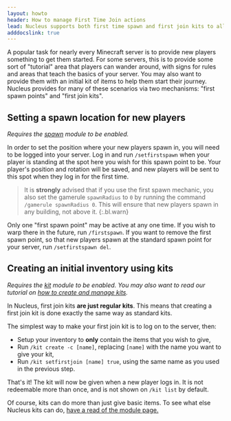 ```yaml
---
layout: howto
header: How to manage First Time Join actions  
lead: Nucleus supports both first time spawn and first join kits to allow you to aid all your new players. 
adddocslink: true
---
```


A popular task for nearly every Minecraft server is to provide new players something to get them started. For some servers, 
this is to provide some sort of "tutorial" area that players can wander around, with signs for rules and areas that teach
the basics of your server. You may also want to provide them with an initial kit of items to help them start their journey.
Nucleus provides for many of these scenarios via two mechanisms: "first spawn points" and "first join kits".

## Setting a spawn location for new players

_Requires the [spawn](../modules/spawn.html) module to be enabled._

In order to set the position where your new players spawn in, you will need to be logged into your server. Log in and run
 `/setfirstspawn` when your player is standing at the spot here you wish for this spawn point to be. Your player's position
 and rotation will be saved, and new players will be sent to this spot when they log in for the first time.

> It is **strongly** advised that if you use the first spawn mechanic, you also set the gamerule `spawnRadius` to  `0` 
> by running the command `/gamerule spawnRadius 0`.
> This will ensure that new players spawn in any building, not above it.
{:.bl.warn}
 
Only one "first spawn point" may be active at any one time. If you wish to warp there in the future, run `/firstspawn`.
If you want to remove the first spawn point, so that new players spawn at the standard spawn point for your server,
run `/setfirstspawn del`.

## Creating an initial inventory using kits

_Requires the [kit](../modules/kit.html) module to be enabled. You may also want to read our tutorial on [how to create
and manage kits](../tutorial/kit)._

In Nucleus, first join kits **are just regular kits**. This means that creating a first join kit is done exactly the same
way as standard kits. 

The simplest way to make your first join kit is to log on to the server, then:
 
 * Setup your inventory to **only** contain the items that you wish to give,
 * Run `/kit create -c [name]`, replacing `[name]` with the name you want to give your kit,
 * Run `/kit setfirstjoin [name] true`, using the same name as you used in the previous step.
 
That's it! The kit will now be given when a new player logs in. It is not redeemable more than once, and is not shown on
`/kit list` by default.

Of course, kits can do more than just give basic items. To see what else Nucleus kits can do, [have a read of the module 
page.](../modules/kit.html)